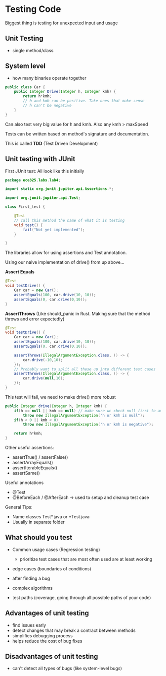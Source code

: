 # Testing Code

Biggest thing is testing for unexpected input and usage

## Unit Testing
- single method/class

## System level
- how many binaries operate together

```java
public class Car {
    public Integer Drive(Integer h, Integer kmh) {
        return h*kmh;
        // h and kmh can be positive. Take ones that make sense
        // h can't be negative
    }
}
```

Can also test very big value for h and kmh. Also any kmh > maxSpeed

Tests can be written based on method's signature and documentation.

This is called **TDD** (Test Driven Development)

## Unit testing with JUnit

First JUnit test: All look like this initially

```java
package ece325.labs.lab4;

import static org.junit.jupiter.api.Assertions.*;

import org.junit.jupiter.api.Test;

class First_test {

	@Test
    // call this method the name of what it is testing
	void test() {
		fail("Not yet implemented");
	}

}
```

The libraries allow for using assertions and Test annotation.

Using our naive implementation of drive() from up above...

**Assert Equals**
```java
@Test
void testDrive() {
    Car car = new Car();
    assertEquals(100, car.drive(10, 10));
    assertEquals(0, car.drive(0,10));
}
```

**AssertThrows** (Like should_panic in Rust. Making sure that the method throws and error expectedly)

```java
@Test
void testDrive() {
    Car car = new Car();
    assertEquals(100, car.drive(10, 10));
    assertEquals(0, car.drive(0,10));

    assertThrows(IllegalArgumentException.class, () -> {
        car.drive(-10,10);
    });
    // Probably want to split all these up into different test cases
    assertThrows(IllegalArgumentException.class, () -> {
        car.drive(null,10);
    });
}
```

This test will fail, we need to make drive() more robust

```java
public Integer drive(Integer h, Integer kmh) {
    if(h == null || kmh == null) // make sure we check null first to avoid NullPointerException when checking negative
        throw new IllegalArgumentException("h or kmh is null");
    if(h < 0 || kmh < 0)
        throw new IllegalArgumentException("h or kmh is negative");

    return h*kmh;
}
```

Other useful assertions:
- assertTrue() / assertFalse()
- assertArrayEquals()
- assertIterableEquals()
- assertSame()

Useful annotations
- @Test
- @BeforeEach / @AfterEach -> used to setup and cleanup test case

General Tips:
- Name classes Test*.java or *Test.java
- Usually in separate folder

## What should you test

- Common usage cases (Regression testing)
  - prioritize test cases that are most often used are at least working

- edge cases (boundaries of conditions)
- after finding a bug
- complex algorithms
- test paths (coverage, going through all possible paths of your code)

## Advantages of unit testing

- find issues early
- detect changes that may break a contract between methods
- simplifies debugging process
- helps reduce the cost of bug fixes

## Disadvantages of unit testing

- can't detect all types of bugs (like system-level bugs)